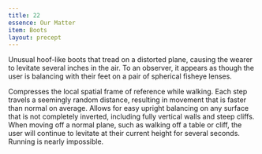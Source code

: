 ```yaml
---
title: 22
essence: Our Matter
item: Boots
layout: precept
---
```


Unusual hoof-like boots that tread on a distorted plane, causing the wearer to levitate several inches in the air. To an observer, it appears as though the user is balancing with their feet on a pair of spherical fisheye lenses.

Compresses the local spatial frame of reference while walking. Each step travels a seemingly random distance, resulting in movement that is faster than normal on average. Allows for easy upright balancing on any surface that is not completely inverted, including fully vertical walls and steep cliffs. When moving off a normal plane, such as walking off a table or cliff, the user will continue to levitate at their current height for several seconds. Running is nearly impossible.
